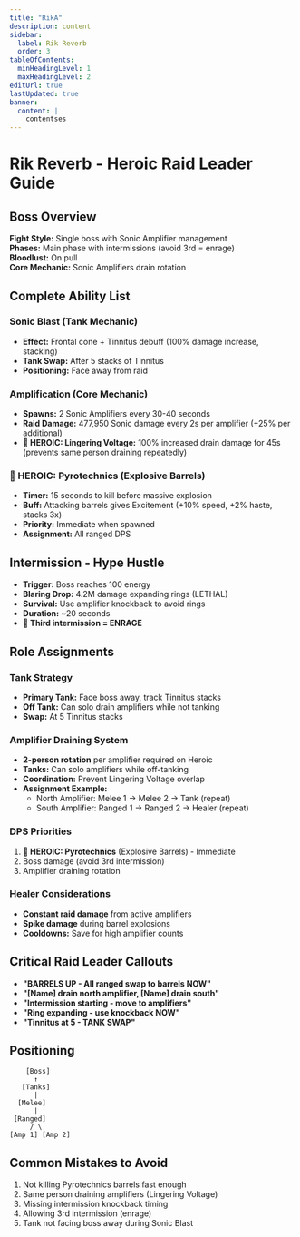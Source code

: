 ```yaml
---
title: "RikA"
description: content
sidebar:
  label: Rik Reverb
  order: 3
tableOfContents:
  minHeadingLevel: 1
  maxHeadingLevel: 2
editUrl: true
lastUpdated: true
banner:
  content: |
    contentses
---
```


# Rik Reverb - Heroic Raid Leader Guide

## Boss Overview

**Fight Style:** Single boss with Sonic Amplifier management  
**Phases:** Main phase with intermissions (avoid 3rd = enrage)  
**Bloodlust:** On pull  
**Core Mechanic:** Sonic Amplifiers drain rotation

## Complete Ability List

### Sonic Blast (Tank Mechanic)

- **Effect:** Frontal cone + Tinnitus debuff (100% damage increase, stacking)
- **Tank Swap:** After 5 stacks of Tinnitus
- **Positioning:** Face away from raid

### Amplification (Core Mechanic)

- **Spawns:** 2 Sonic Amplifiers every 30-40 seconds
- **Raid Damage:** 477,950 Sonic damage every 2s per amplifier (+25% per additional)
- **🔴 HEROIC: Lingering Voltage:** 100% increased drain damage for 45s (prevents same person draining repeatedly)

### 🔴 HEROIC: Pyrotechnics (Explosive Barrels)

- **Timer:** 15 seconds to kill before massive explosion
- **Buff:** Attacking barrels gives Excitement (+10% speed, +2% haste, stacks 3x)
- **Priority:** Immediate when spawned
- **Assignment:** All ranged DPS

## Intermission - Hype Hustle

- **Trigger:** Boss reaches 100 energy
- **Blaring Drop:** 4.2M damage expanding rings (LETHAL)
- **Survival:** Use amplifier knockback to avoid rings
- **Duration:** ~20 seconds
- **🔴 Third intermission = ENRAGE**

## Role Assignments

### Tank Strategy

- **Primary Tank:** Face boss away, track Tinnitus stacks
- **Off Tank:** Can solo drain amplifiers while not tanking
- **Swap:** At 5 Tinnitus stacks

### Amplifier Draining System

- **2-person rotation** per amplifier required on Heroic
- **Tanks:** Can solo amplifiers while off-tanking
- **Coordination:** Prevent Lingering Voltage overlap
- **Assignment Example:**
  - North Amplifier: Melee 1 → Melee 2 → Tank (repeat)
  - South Amplifier: Ranged 1 → Ranged 2 → Healer (repeat)

### DPS Priorities

1. **🔴 HEROIC: Pyrotechnics** (Explosive Barrels) - Immediate
2. Boss damage (avoid 3rd intermission)
3. Amplifier draining rotation

### Healer Considerations

- **Constant raid damage** from active amplifiers
- **Spike damage** during barrel explosions
- **Cooldowns:** Save for high amplifier counts

## Critical Raid Leader Callouts

- **"BARRELS UP - All ranged swap to barrels NOW"**
- **"[Name] drain north amplifier, [Name] drain south"**
- **"Intermission starting - move to amplifiers"**
- **"Ring expanding - use knockback NOW"**
- **"Tinnitus at 5 - TANK SWAP"**

## Positioning

```
    [Boss]
      ↑
   [Tanks]
      |
  [Melee]
      |
 [Ranged]
     / \
[Amp 1] [Amp 2]
```

## Common Mistakes to Avoid

1. Not killing Pyrotechnics barrels fast enough
2. Same person draining amplifiers (Lingering Voltage)
3. Missing intermission knockback timing
4. Allowing 3rd intermission (enrage)
5. Tank not facing boss away during Sonic Blast
